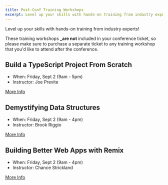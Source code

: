 ```yaml
---
title: Post-Conf Training Workshops
excerpt: Level up your skills with hands-on training from industry experts!
---
```

Level up your skills with hands-on training from industry experts! 

These training workshops **_are not** included in your conference ticket, so please make sure to purchase a separate ticket to any training workshop that you'd like to attend after the conference.

## Build a TypeScript Project From Scratch

* When: Friday, Sept 2 (9am - 5pm)
* Instructor: Joe Previte

<span class="cta secondary"><a href="/trainings/typescript" aria-label="More info about Build a TypeScript Project From Scratch">More Info</a></span>

## Demystifying Data Structures

* When: Friday, Sept 2 (9am - 4pm)
* Instructor: Brook Riggio

<span class="cta secondary"><a href="/trainings/data-structures" aria-label="More info about Demystifying Data Structures">More Info</a></span>

## Building Better Web Apps with Remix

* When: Friday, Sept 2 (9am - 4pm)
* Instructor: Chance Strickland

<span class="cta secondary"><a href="/trainings/remix" aria-label="More info about Building Better Web Apps with Remix">More Info</a></span>